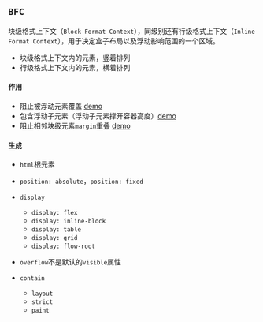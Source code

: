 ## `BFC`
块级格式上下文（`Block Format Context`），同级别还有行级格式上下文（`Inline Format Context`），用于决定盒子布局以及浮动影响范围的一个区域。

* 块级格式上下文内的元素，竖着排列
* 行级格式上下文内的元素，横着排列

#### 作用
* 阻止被浮动元素覆盖 [demo](https://4gb7w.csb.app/)
* 包含浮动子元素（浮动子元素撑开容器高度）[demo](https://4gb7w.csb.app/contain-float.html)
* 阻止相邻块级元素`margin`重叠 [demo](https://4gb7w.csb.app/margin-overlaping.html)

#### 生成
* `html`根元素
* `position: absolute`，`position: fixed`
* `display`
  - `display: flex`
  - `display: inline-block`
  - `display: table`
  - `display: grid`
  - `display: flow-root`
    
* `overflow`不是默认的`visible`属性
* `contain`
  - `layout`
  - `strict`
  - `paint`
